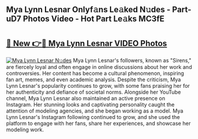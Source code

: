 ## Mya Lynn Lesnar Onlyf𝚊ns Le𝚊ked N𝚞des - Part-uD7 Photos Video - Hot Part Le𝚊ks MC3fE

# <h2><a href="http://ac29655.deff.icu/?id=Mya+Lynn+Lesnar">🔗 New 👉🔴 Mya Lynn Lesnar VIDEO Photos</a></h2>

[![Mya Lynn Lesnar N𝚞des](https://i.imgur.com/rIISA9y.gif)](http://ac29655.deff.icu/?id=Mya+Lynn+Lesnar)
Mya Lynn Lesnar's followers, known as "Sirens," are fiercely loyal and often engage in online discussions about her work and controversies. Her content has become a cultural phenomenon, inspiring fan art, memes, and even academic analysis. Despite the criticism, Mya Lynn Lesnar's popularity continues to grow, with some fans praising her for her authenticity and defiance of societal norms. Alongside her YouTube channel, Mya Lynn Lesnar also maintained an active presence on Instagram. Her stunning looks and captivating personality caught the attention of modeling agencies, and she began working as a model. Mya Lynn Lesnar's Instagram following continued to grow, and she used the platform to engage with her fans, share her experiences, and showcase her modeling work.
